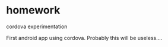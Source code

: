 # homework
cordova experimentation


First android app using cordova.
Probably this will be useless....
